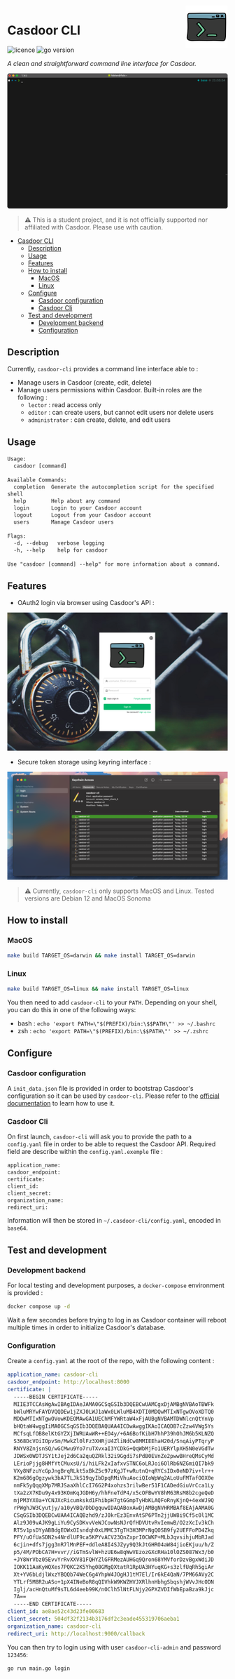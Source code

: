 <img src="img/logo.png" align="right" height="96"/>

# Casdoor CLI

![licence](https://img.shields.io/badge/licence-GPLv3-lightgray)
![go version](https://img.shields.io/badge/go_version-1.22.0-green)

*A clean and straightforward command line interface for Casdoor.*

![](img/t-rec.gif)

> ⚠️ This is a student project, and it is not officially supported nor affiliated with Casdoor. Please use with caution.

<!-- TOC -->
* [Casdoor CLI](#casdoor-cli)
  * [Description](#description)
  * [Usage](#usage)
  * [Features](#features)
  * [How to install](#how-to-install)
    * [MacOS](#macos)
    * [Linux](#linux)
  * [Configure](#configure)
    * [Casdoor configuration](#casdoor-configuration)
    * [Casdoor Cli](#casdoor-cli-1)
  * [Test and development](#test-and-development)
    * [Development backend](#development-backend)
    * [Configuration](#configuration)
<!-- TOC -->

## Description

Currently, `casdoor-cli` provides a command line interface able to : 

- Manage users in Casdoor (create, edit, delete)
- Manage users permissions within Casdoor. Built-in roles are the following :
    - `lector` : read access only
    - `editor` : can create users, but cannot edit users nor delete users
    - `administrator`  : can create, delete, and edit users

## Usage

```
Usage:
  casdoor [command]

Available Commands:
  completion  Generate the autocompletion script for the specified shell
  help        Help about any command
  login       Login to your Casdoor account
  logout      Logout from your Casdoor account
  users       Manage Casdoor users

Flags:
  -d, --debug   verbose logging
  -h, --help    help for casdoor

Use "casdoor [command] --help" for more information about a command.
```

## Features

- OAuth2 login via browser using Casdoor's API : 

![img.png](img/screenshoot.png)

- Secure token storage using keyring interface :

![keyring.png](img/screenshoot_1.png)

> ⚠️ Currently, `casdoor-cli` only supports MacOS and Linux. Tested versions are Debian 12 and MacOS Sonoma

## How to install

### MacOS

```bash
make build TARGET_OS=darwin && make install TARGET_OS=darwin
```

### Linux

```bash
make build TARGET_OS=linux && make install TARGET_OS=linux
```

You then need to add `casdoor-cli` to your `PATH`. Depending on your shell, you can do this in one of the following ways:

- bash : `echo 'export PATH=\"$(PREFIX)/bin:\$$PATH\"' >> ~/.bashrc`
- zsh : `echo 'export PATH=\"$(PREFIX)/bin:\$$PATH\"' >> ~/.zshrc`

## Configure

### Casdoor configuration

A `init_data.json` file is provided in order to bootstrap Casdoor's configuration so it can be used by `casdoor-cli`. Please refer to the [official documentation](https://casdoor.org/docs/deployment/data-initialization/) to learn how to use it.

### Casdoor Cli

On first launch, `casdoor-cli` will ask you to provide the path to a `config.yaml` file in order to be able to request the Casdoor API. Required field are describe within the `config.yaml.exemple` file : 

```
application_name:
casdoor_endpoint:
certificate:
client_id:
client_secret:
organization_name:
redirect_uri:
```

Information will then be stored in `~/.casdoor-cli/config.yaml`, encoded in `base64`.

## Test and development

### Development backend

For local testing and development purposes, a `docker-compose` environment is provided : 

```bash
docker compose up -d
```

Wait a few secondes before trying to log in as Casdoor container will reboot multiple times in order to initialize Casdoor's database.

### Configuration

Create a `config.yaml` at the root of the repo, with the following content :

```yaml
application_name: casdoor-cli
casdoor_endpoint: http://localhost:8000
certificate: |
  -----BEGIN CERTIFICATE-----
  MIIE3TCCAsWgAwIBAgIDAeJAMA0GCSqGSIb3DQEBCwUAMCgxDjAMBgNVBAoTBWFk
  bWluMRYwFAYDVQQDEw1jZXJ0LWJ1aWx0LWluMB4XDTI0MDQwMTIxNTgwOVoXDTQ0
  MDQwMTIxNTgwOVowKDEOMAwGA1UEChMFYWRtaW4xFjAUBgNVBAMTDWNlcnQtYnVp
  bHQtaW4wggIiMA0GCSqGSIb3DQEBAQUAA4ICDwAwggIKAoICAQDB7cZzw4VWg5Ys
  MCfsqLfOB8elKtGYZXjIWRUAwWR++EO4y/+6A6BofKibH7hhP39hOhJM6b5KLNZQ
  S368DcVOiIOpvSm/MwkZl0lFz3XHRjU4ZliNdCw8MMIEEhaH20d/SnqAiyPTqryP
  RNYV8ZnjsnSQ/wGCMwu9Yo7ruTXvxaI3YCDkG+QqWbMjFo1UERYlpXH5N0eVGdTw
  JDWSx0WDTJSY1tJej2d6Ca2quQZRkl32i9Ggdi7sPdB0EVnZe2pwwBHreQMsCyMd
  LErioPjjg8HMfYtCMuxsU/i/hiLFk2xIafxvSTNC6oLRJoi6OlRb6NZGmiQI7bk9
  VXy8NFzuYcGpJngBrqRLkt5xBkZ5c97zKgJT+wRutnQ+qRYCsIDx0eND7iv+lr++
  K2m686gOgzywk3bA7TLJkS19qyIbDpqRMiVhuAociQIoWpWq2ALoUuFMTafOOX0e
  nmFk5yQqqXMp7MRJSaaXhlCcI76G2P4xohzs3rilwBer51F1CADedGiuVrCca1Ly
  tXa2zX7KDu9y4x93KOmKqJGDH6y/hhFneTdP4/x5cOFBwYV8hM63RsM8b2cgeQeD
  mjPM3YX0a+YCNJXcRicumkskd1FhibpH7gtGGmpTyHbKLAQFoRnyKjnQ+4exWJ9Q
  rPWghJW3Cyutjy/a10yVBQ/DbDgquwIDAQABoxAwDjAMBgNVHRMBAf8EAjAAMA0G
  CSqGSIb3DQEBCwUAA4ICAQBzhd9/zJ0krEz3EnvAtSP6PTn2jjUW8i9Cf5c0l1MC
  Alz9J09vAJK9gLiYu9CySDKvvVeWJCowNsNJrQfHDVUtvRvIemwB/O2zXcIv3kCh
  RT5v1psDYyABBdgEOWxOIsndqh0xLMMC3TgTH3H3MPrNgQOSB9fy2UEFFoPD4Zkq
  PFY/uOfUaSDN2s4NrdlUF9ca5KPYvACV23QnZxprI0CWKP+MLbJqvsihjuMbRJad
  6cjin+dfs7jgg3nR7lMnPEF+ddleA8I4SJZyy9Q3kJtGHRO4aW84jioEKjuu/h/Z
  p5/4M/PObCA7H+vvr//iGTmSvlW+hzUE6w8qWwVEzozGXcRHa10lOZS087Wx3/b0
  +JY8WrVbz05EvvYrRvXXV81FQHYZlGFRMezAUHGq9Qron68YMVforDzvBgxWdiJD
  IOKK11AaKyWQXes7PQKC2K5Yhg08GMgQXtatR1RpUA3HYuqKG+s3zlfUqRh5giAr
  Xt+YV6bLdjlWxzYBQQb74WeC6g4YhpW4JOgHJ1tM7El/Ir6kE4QaN/7PM66AVy2C
  YTLrf5M8R2uASo+1pX4INeBoR8qQIVhkW9KWZHVJXRlhnHbhgSbqshjWVvJHcODN
  Iglj/acHnQtuMf9sTL6d4eeb99K/nOClh5lNtFLNjy2GPXZVDIfWbEpaBza9kJjc
  7A==
  -----END CERTIFICATE-----
client_id: ae8ae52c43d23fe00683
client_secret: 504df32f2134b3176df2c3eade455319706aeba1
organization_name: casdoor-cli
redirect_uri: http://localhost:9000/callback
```

You can then try to login using with user `casdoor-cli-admin` and password `123456`: 

```
go run main.go login
```

